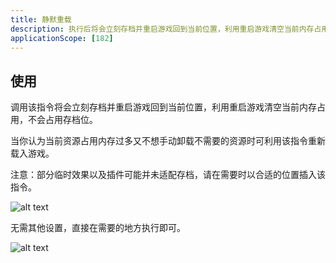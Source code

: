 ```yaml
---
title: 静默重载
description: 执行后将会立刻存档并重启游戏回到当前位置，利用重启游戏清空当前内存占用
applicationScope: [182]
---
```


## 使用

调用该指令将会立刻存档并重启游戏回到当前位置，利用重启游戏清空当前内存占用，不会占用存档位。

当你认为当前资源占用内存过多又不想手动卸载不需要的资源时可利用该指令重新载入游戏。

注意：部分临时效果以及插件可能并未适配存档，请在需要时以合适的位置插入该指令。

![alt text](https://cdn.gcw.wiki/gcw/image/zh_hans/commands/system/silentoverload/image.png)

无需其他设置，直接在需要的地方执行即可。

![alt text](https://cdn.gcw.wiki/gcw/image/zh_hans/commands/system/silentoverload/image-1.png)
